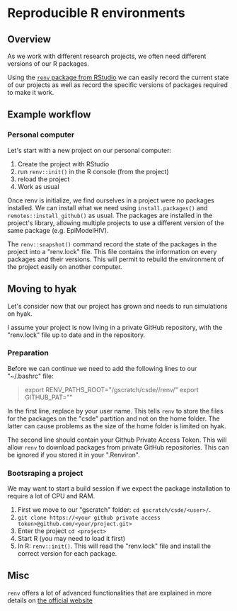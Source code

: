 # Reproducible R environments

## Overview

As we work with different research projects, we often need different versions 
of our R packages. 

Using the [`renv` package from RStudio](https://rstudio.github.io/renv/) we can
easily record the current state of our projects as well as record the specific
versions of packages required to make it work.

## Example workflow

### Personal computer

Let's start with a new project on our personal computer:

1. Create the project with RStudio
2. run `renv::init()` in the R console (from the project)
3. reload the project
4. Work as usual

Once renv is initialize, we find ourselves in a project were no packages
installed. We can install what we need using `install.packages()` and 
`remotes::install_github()` as usual. The packages are installed in the 
project's library, allowing multiple projects to use a different version of the 
same package (e.g. EpiModelHIV).

The `renv::snapshot()` command record the state of the packages in the project 
into a "renv.lock" file. This file contains the information on every packages 
and their versions. This will permit to rebuild the environment of the project 
easily on another computer.

## Moving to hyak

Let's consider now that our project has grown and needs to run simulations on 
hyak. 

I assume your project is now living in a private GitHub repository, with the 
"renv.lock" file up to date and in the repository.

### Preparation

Before we can continue we need to add the following lines to our "~/.bashrc" 
file: 

> export RENV_PATHS_ROOT="/gscratch/csde/<user>/renv/"
> export GITHUB_PAT="<your github private access token>"

In the first line, replace <user> by your user name. This tells `renv` to store 
the files for the packages on the "csde" partition and not on the home folder. 
The latter can cause problems as the size of the home folder is limited on hyak.

The second line should contain your Github Private Access Token. This will 
allow `renv` to download packages from private GitHub repositories. This can be 
ignored if you stored it in your ".Renviron".

### Bootsraping a project

We may want to start a build session if we expect the package installation to 
require a lot of CPU and RAM.

1. First we move to our "gscratch" folder: `cd gscratch/csde/<user>/`. 
2. `git clone https://<your github private access token>@github.com/<your/project.git>`
3. Enter the project `cd <project>`
4. Start R (you may need to load it first)
5. In R: `renv::init()`. This will read the "renv.lock" file and install the 
correct version for each package.


## Misc

`renv` offers a lot of advanced functionalities that are explained in more 
details on [the official website](https://rstudio.github.io/renv/)


